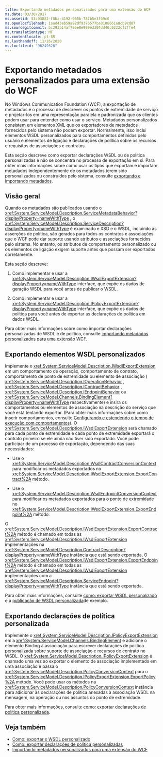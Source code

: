 ```yaml
---
title: Exportando metadados personalizados para uma extensão do WCF
ms.date: 03/30/2017
ms.assetid: 53c93882-f8ba-4192-965b-787b5e3f09c0
ms.openlocfilehash: 1aad43eb59a92df9376577ba0108661a0cb9cd87
ms.sourcegitcommit: bc293b14af795e0e999e3304dd40c0222cf2ffe4
ms.translationtype: MT
ms.contentlocale: pt-BR
ms.lasthandoff: 11/26/2020
ms.locfileid: "96249326"
---
```

# <a name="exporting-custom-metadata-for-a-wcf-extension"></a>Exportando metadados personalizados para uma extensão do WCF

No Windows Communication Foundation (WCF), a exportação de metadados é o processo de descrever os pontos de extremidade de serviço e projetar-los em uma representação paralela e padronizada que os clientes podem usar para entender como usar o serviço. Metadados personalizados consistem em elementos XML que os exportadores de metadados fornecidos pelo sistema não podem exportar. Normalmente, isso inclui elementos WSDL personalizados para comportamentos definidos pelo usuário e elementos de ligação e declarações de política sobre os recursos e requisitos de associações e contratos.  
  
 Esta seção descreve como exportar declarações WSDL ou de política personalizadas e não se concentra no processo de exportação em si. Para obter mais informações sobre como usar os tipos que exportam e importam metadados independentemente de os metadados terem sido personalizados ou construídos pelo sistema, consulte [exportando e importando metadados](../feature-details/exporting-and-importing-metadata.md).  
  
## <a name="overview"></a>Visão geral  

 Quando os metadados são publicados usando o <xref:System.ServiceModel.Description.ServiceMetadataBehavior?displayProperty=nameWithType> , o <xref:System.ServiceModel.Description.ServiceDescription?displayProperty=nameWithType> é examinado e XSD e o WSDL, incluindo as asserções de política, são gerados para todos os contratos e associações que o WCF pode dar suporte usando atributos e associações fornecidos pelo sistema. No entanto, os atributos de comportamento personalizado ou os elementos de ligação exigem suporte antes que possam ser exportados corretamente.  
  
 Esta seção descreve:  
  
1. Como implementar e usar a <xref:System.ServiceModel.Description.IWsdlExportExtension?displayProperty=nameWithType> interface, que expõe os dados de geração WSDL para você antes de publicar o WSDL.  
  
2. Como implementar e usar a <xref:System.ServiceModel.Description.IPolicyExportExtension?displayProperty=nameWithType> interface, que expõe os dados de política para você antes de exportar as declarações de política em dados WSDL.  
  
 Para obter mais informações sobre como importar declarações personalizadas de WSDL e de política, consulte [importando metadados personalizados para uma extensão WCF](importing-custom-metadata-for-a-wcf-extension.md).  
  
## <a name="exporting-custom-wsdl-elements"></a>Exportando elementos WSDL personalizados  

 Implemente o <xref:System.ServiceModel.Description.IWsdlExportExtension> em um comportamento de operação, comportamento de contrato, comportamento de ponto de extremidade ou elemento de associação ( <xref:System.ServiceModel.Description.IOperationBehavior> , <xref:System.ServiceModel.Description.IContractBehavior> , <xref:System.ServiceModel.Description.IEndpointBehavior> ou <xref:System.ServiceModel.Channels.BindingElement?displayProperty=nameWithType> respectivamente) e insira os comportamentos ou elementos de associação na descrição do serviço que você está tentando exportar. (Para obter mais informações sobre como inserir comportamentos, consulte [Configurando e estendendo o tempo de execução com comportamentos](configuring-and-extending-the-runtime-with-behaviors.md)). O <xref:System.ServiceModel.Description.IWsdlExportExtension> será chamado para cada ponto de extremidade e cada ponto de extremidade exportará o contrato primeiro se ele ainda não tiver sido exportado. Você pode participar de um processo de exportação, dependendo das suas necessidades:  
  
- Use o <xref:System.ServiceModel.Description.WsdlContractConversionContext> para modificar os metadados exportados no <xref:System.ServiceModel.Description.IWsdlExportExtension.ExportContract%2A> método.  
  
- Use o <xref:System.ServiceModel.Description.WsdlEndpointConversionContext> para modificar os metadados exportados para o ponto de extremidade no <xref:System.ServiceModel.Description.IWsdlExportExtension.ExportEndpoint%2A> método.  
  
 O <xref:System.ServiceModel.Description.IWsdlExportExtension.ExportContract%2A> método é chamado em todas as <xref:System.ServiceModel.Description.IWsdlExportExtension> implementações na <xref:System.ServiceModel.Description.ContractDescription?displayProperty=nameWithType> instância que está sendo exportada.  O <xref:System.ServiceModel.Description.IWsdlExportExtension.ExportEndpoint%2A> método é chamado em todas as <xref:System.ServiceModel.Description.IWsdlExportExtension> implementações com a <xref:System.ServiceModel.Description.ServiceEndpoint?displayProperty=nameWithType> instância que está sendo exportada.  
  
 Para obter mais informações, consulte [como: exportar WSDL personalizado](how-to-export-custom-wsdl.md) e a [publicação de WSDL personalizada](../samples/custom-wsdl-publication.md)de exemplo.  
  
## <a name="exporting-custom-policy-assertions"></a>Exportando declarações de política personalizada  

 Implemente o <xref:System.ServiceModel.Description.IPolicyExportExtension> em a <xref:System.ServiceModel.Channels.BindingElement> e adicione o elemento Binding à associação para escrever declarações de política personalizada sobre suporte de associação e recursos de contrato no WSDL. O <xref:System.ServiceModel.Description.IPolicyExportExtension> é chamado uma vez ao exportar o elemento de associação implementado em uma associação e passa o <xref:System.ServiceModel.Description.PolicyConversionContext> para o <xref:System.ServiceModel.Description.IPolicyExportExtension.ExportPolicy%2A> método. Você pode usar os métodos na <xref:System.ServiceModel.Description.PolicyConversionContext> instância para adicionar às declarações de política anexadas à associação WSDL na mensagem, na operação ou nos assuntos do ponto de extremidade.  
  
 Para obter mais informações, consulte [como: exportar declarações de política personalizada](how-to-export-custom-policy-assertions.md).  
  
## <a name="see-also"></a>Veja também

- [Como: exportar o WSDL personalizado](how-to-export-custom-wsdl.md)
- [Como: exportar declarações de política personalizadas](how-to-export-custom-policy-assertions.md)
- [Importando metadados personalizados para uma extensão do WCF](importing-custom-metadata-for-a-wcf-extension.md)
